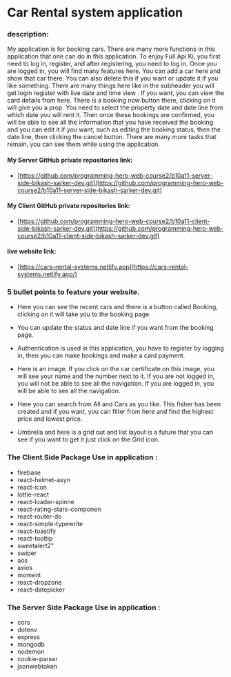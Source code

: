 # Car Rental system application

### description:

My application is for booking cars. There are many more functions in this application that one can do in this application. To enjoy Full Api Ki, you first need to log in, register, and after registering, you need to log in. Once you are logged in, you will find many features here. You can add a car here and show that car there. You can also delete this if you want or update it if you like something. There are many things here like in the subheader you will get login register with live date and time view . If you want, you can view the card details from here. There is a booking now button there, clicking on it will give you a prop. You need to select the property date and date line from which date you will rent it. Then once these bookings are confirmed, you will be able to see all the information that you have received the booking and you can edit it if you want, such as editing the booking status, then the date line, then clicking the cancel button. There are many more tasks that remain, you can see them while using the application.

#### My Server GitHub private repositories link:

- [https://github.com/programming-hero-web-course2/b10a11-server-side-bikash-sarker-dev.git](https://github.com/programming-hero-web-course2/b10a11-server-side-bikash-sarker-dev.git)

#### My Client GitHub private repositories link:

- [https://github.com/programming-hero-web-course2/b10a11-client-side-bikash-sarker-dev.git](https://github.com/programming-hero-web-course2/b10a11-client-side-bikash-sarker-dev.git)

#### live website link:

- [https://cars-rental-systems.netlify.app](https://cars-rental-systems.netlify.app/)

### 5 bullet points to feature your website.

- Here you can see the recent cars and there is a button called Booking, clicking on it will take you to the booking page.
- You can update the status and date line if you want from the booking page.

- Authentication is used in this application, you have to register by logging in, then you can make bookings and make a card payment.

- Here is an image. If you click on the car certificate on this image, you will see your name and the number next to it. If you are not logged in, you will not be able to see all the navigation. If you are logged in, you will be able to see all the navigation.

- Here you can search from All and Cars as you like. This fisher has been created and if you want, you can filter from here and find the highest price and lowest price.

- Umbrella and here is a grid out and list layout is a future that you can see if you want to get it just click on the Grid icon.

### The Client Side Package Use in application :

- firebase
- react-helmet-asyn
- react-icon
- lottie-react
- react-loader-spinne
- react-rating-stars-componen
- react-router-do
- react-simple-typewrite
- react-toastify
- react-tooltip
- sweetalert2"
- swiper
- aos
- axios
- moment
- react-dropzone
- react-datepicker

### The Server Side Package Use in application :

- cors
- dotenv
- express
- mongodb
- nodemon
- cookie-parser
- jsonwebtoken
